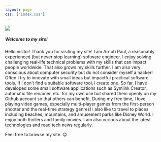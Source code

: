 ```yaml
---
layout: page
css: ["index.css"]
---
```

<div class="col s12">
<div class="row">

<div class="column right s12 push-m6 m6 push-l7 l2">
  <div class="col s12 tag-div">
    <div class="user-pic center-align">
      <a href="{{site.github_profile}}" target="_blank"><img class="circle hoverable z-depth-1" src="{{site.baseurl}}/assets/res/user.jpg"></a>
    </div>
  </div>
</div>

<div class="column left s12 pull-m6 m6 pull-l2 l7" markdown="1">

##### Welcome to my site!

Hello visitor! Thank you for visiting my site! I am Arnob Paul, a reasonably experienced (but never stop learning) software engineer. I enjoy solving challenging real-life technical problems with my skills that can impact people worldwide. That also grows my skills further. I am also very conscious about computer security but do not consider myself a hacker! Often I try to innovate with small ideas but impactful practical software tools. If I don’t find a suitable software tool, I create one. So far, I have developed some small software applications such as Symlink Creator, automatic file renamer, etc. for my own use but shared them openly on my Github account so that others can benefit. During my free time, I love playing video games, especially multi-player games from the first-person shooter and the real-time strategy genres! I also like to travel to places including beaches, mountains, and amusement parks like Disney World. I enjoy both thrillers and family movies. I am also curious about the latest technologies and read tech news regularly.

Feel free to browse my site. :blush:

</div>

</div>
</div>
